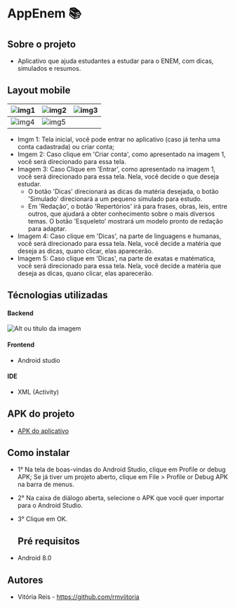 # AppEnem 📚

## Sobre o projeto
- Aplicativo que ajuda estudantes a estudar para o ENEM, com dicas, simulados e resumos.
  
## Layout mobile 
| <img src="https://i.pinimg.com/736x/18/16/db/1816db7c991d3b4d05eae62977164648.jpg" alt="img1"/> | <img src="https://i.pinimg.com/736x/5c/28/c6/5c28c68f99c53e89dbe810a778b4a58c.jpg" alt="img2"/> | <img src="https://i.pinimg.com/736x/d1/17/36/d11736b172ac0f833b0cf912898ddb09.jpg" alt="img3"/> 
| ------------- | ------------- | ------------- |
| <img src="https://i.pinimg.com/736x/c9/c2/1a/c9c21a08ac5a12fe00d24fc41abf4155.jpg" alt="img4"/> | <img src="https://i.pinimg.com/736x/26/de/75/26de754430e6e54a269f70238644e2de.jpg" alt="img5"/> 

- Imgm 1: Tela inicial, você pode entrar no aplicativo (caso já tenha uma conta cadastrada) ou criar conta;
- Imgem 2: Caso clique em 'Criar conta', como apresentado na imagem 1, você será direcionado para essa tela. 
- Imagem 3: Caso Clique em 'Entrar', como apresentado na imagem 1, você será direcionado para essa tela. Nela, você decide o que deseja estudar.
  - O botão 'Dicas' direcionará as dicas da matéria desejada, o botão 'Simulado' direcionará a um pequeno simulado para estudo.
  - Em 'Redação', o botão 'Repertórios' irá para frases, obras, leis, entre outros, que ajudará a obter conhecimento sobre o mais diversos temas. O botão 'Esqueleto' mostrará um modelo pronto de redação para adaptar.
- Imagem 4: Caso clique em 'Dicas', na parte de linguagens e humanas, você será direcionado para essa tela. Nela, você decide a matéria que deseja as dicas, quano clicar, elas aparecerão.
- Imagem 5: Caso clique em 'Dicas', na parte de exatas e matématica, você será direcionado para essa tela. Nela, você decide a matéria que deseja as dicas, quano clicar, elas aparecerão.
   
## Técnologias utilizadas 
#### Backend 
![Alt ou título da imagem](https://img.shields.io/badge/Java-ED8B00?style=for-the-badge&logo=openjdk&logoColor=white)
#### Frontend
- Android studio 
#### IDE
- XML (Activity)
## APK do projeto
- <a href=""> APK do aplicativo </a>

## Como instalar 
- 1° Na tela de boas-vindas do Android Studio, clique em Profile or debug APK;
  Se já tiver um projeto aberto, clique em File > Profile or Debug APK na barra de menus.
- 2° Na caixa de diálogo aberta, selecione o APK que você quer importar para o Android Studio.
- 3° Clique em OK.

  ## Pré requisitos 
- Android 8.0
  
## Autores 
- Vitória Reis - https://github.com/rmviitoria

